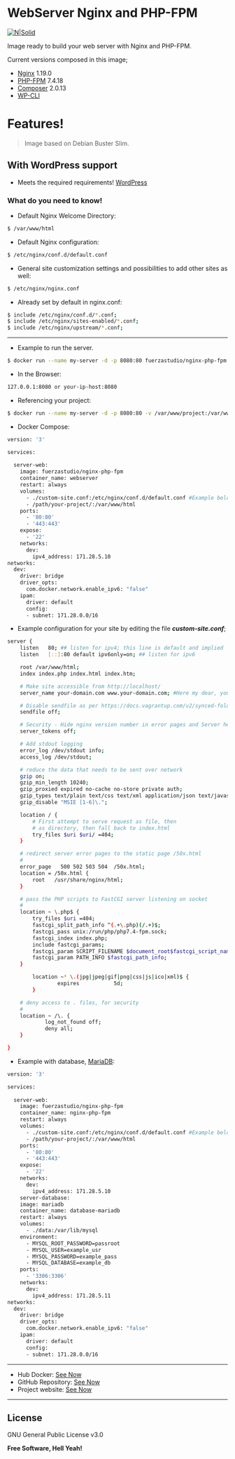 # WebServer Nginx and PHP-FPM

[![N|Solid](https://www.fuerzastudio.com.br/wp-content/themes/fuerza/resources/img/logo.png)](https://linuxsolutions.xyz)

Image ready to build your web server with Nginx and PHP-FPM.

Current versions composed in this image;
  - [Nginx](http://nginx.org/en/download.html) 1.19.0
  - [PHP-FPM](https://www.php.net/manual/en/install.fpm.php) 7.4.18
  - [Composer](https://getcomposer.org/doc/00-intro.md) 2.0.13
  - [WP-CLI](https://developer.wordpress.org/cli/commands/)

# Features!

> Image based on Debian Buster Slim.

## With WordPress support

* Meets the required requirements! [WordPress](https://make.wordpress.org/hosting/handbook/handbook/server-environment/#php-extensions)

### What do you need to know!

* Default Nginx Welcome Directory:

```sh
$ /var/www/html
```

* Default Nginx configuration:

```sh
$ /etc/nginx/conf.d/default.conf
```

* General site customization settings and possibilities to add other sites as well:

```sh
$ /etc/nginx/nginx.conf
```

* Already set by default in nginx.conf:

```sh
$ include /etc/nginx/conf.d/*.conf;
$ include /etc/nginx/sites-enabled/*.conf;
$ include /etc/nginx/upstream/*.conf;
```

---

* Example to run the server.

```sh
$ docker run --name my-server -d -p 8080:80 fuerzastudio/nginx-php-fpm
```

* In the Browser:

```sh
127.0.0.1:8080 or your-ip-host:8080
```

* Referencing your project:

```sh
$ docker run --name my-server -d -p 8080:80 -v /var/www/project:/var/www/html fuerzastudio/nginx-php-fpm
```

* Docker Compose:

```sh
version: '3'

services:
  
  server-web:
    image: fuerzastudio/nginx-php-fpm
    container_name: webserver 
    restart: always
    volumes:
      - ./custom-site.conf:/etc/nginx/conf.d/default.conf #Example below
      - /path/your-project/:/var/www/html
    ports:
      - '80:80'
      - '443:443'
    expose:
      - '22'
    networks: 
      dev:
        ipv4_address: 171.28.5.10
networks: 
  dev:
    driver: bridge
    driver_opts:
      com.docker.network.enable_ipv6: "false"
    ipam:
      driver: default
      config:
      - subnet: 171.28.0.0/16
```

* Example configuration for your site by editing the file ***custom-site.conf***; 

```sh
server {
    listen   80; ## listen for ipv4; this line is default and implied
    listen   [::]:80 default ipv6only=on; ## listen for ipv6

    root /var/www/html;
    index index.php index.html index.htm;

    # Make site accessible from http://localhost/
    server_name your-domain.com www.your-domain.com; #Here my dear, you put your domain!

    # Disable sendfile as per https://docs.vagrantup.com/v2/synced-folders/virtualbox.html
    sendfile off;

    # Security - Hide nginx version number in error pages and Server header
    server_tokens off;

    # Add stdout logging
    error_log /dev/stdout info;
    access_log /dev/stdout;

    # reduce the data that needs to be sent over network
    gzip on;
    gzip_min_length 10240;
    gzip_proxied expired no-cache no-store private auth;
    gzip_types text/plain text/css text/xml application/json text/javascript application/x-javascript application/xml;
    gzip_disable "MSIE [1-6]\.";

    location / {
        # First attempt to serve request as file, then
        # as directory, then fall back to index.html
        try_files $uri $uri/ =404;
    }

    # redirect server error pages to the static page /50x.html
    #
    error_page   500 502 503 504  /50x.html;
    location = /50x.html {
        root   /usr/share/nginx/html;
    }

    # pass the PHP scripts to FastCGI server listening on socket
    #
    location ~ \.php$ {
        try_files $uri =404;
        fastcgi_split_path_info ^(.+\.php)(/.+)$;
        fastcgi_pass unix:/run/php/php7.4-fpm.sock;
        fastcgi_index index.php;
        include fastcgi_params;
        fastcgi_param SCRIPT_FILENAME $document_root$fastcgi_script_name;
        fastcgi_param PATH_INFO $fastcgi_path_info;
    }

        location ~* \.(jpg|jpeg|gif|png|css|js|ico|xml)$ {
                expires           5d;
        }

    # deny access to . files, for security
    #
    location ~ /\. {
            log_not_found off;
            deny all;
    }

}
```

* Example with database, [MariaDB](https://hub.docker.com/_/mariadb):

```sh
version: '3'

services:
  
  server-web:
    image: fuerzastudio/nginx-php-fpm
    container_name: nginx-php-fpm 
    restart: always
    volumes:
      - ./custom-site.conf:/etc/nginx/conf.d/default.conf #Example below
      - /path/your-project/:/var/www/html
    ports:
      - '80:80'
      - '443:443'
    expose:
      - '22'
    networks: 
      dev:
        ipv4_address: 171.28.5.10
    server-database:
    image: mariadb
    container_name: database-mariadb
    restart: always
    volumes:
      - ./data:/var/lib/mysql
    environment:
      - MYSQL_ROOT_PASSWORD=passroot
      - MYSQL_USER=example_usr              
      - MYSQL_PASSWORD=example_pass
      - MYSQL_DATABASE=example_db               
    ports:
      - '3306:3306'
    networks: 
      dev:
        ipv4_address: 171.28.5.11
networks: 
  dev:
    driver: bridge
    driver_opts:
      com.docker.network.enable_ipv6: "false"
    ipam:
      driver: default
      config:
      - subnet: 171.28.0.0/16
```

---
* Hub Docker: [See Now](https://hub.docker.com/r/linuxsolutions/server-web-nginx-php-fpm)
* GitHub Repository: [See Now](https://github.com/Open-Linux-Solutions/server-web-nginx-php-fpm)
* Project website: [See Now](https://linuxsolutions.xyz/web-server-nginx-php-fpm)
---

License
----

GNU General Public License v3.0


**Free Software, Hell Yeah!**
